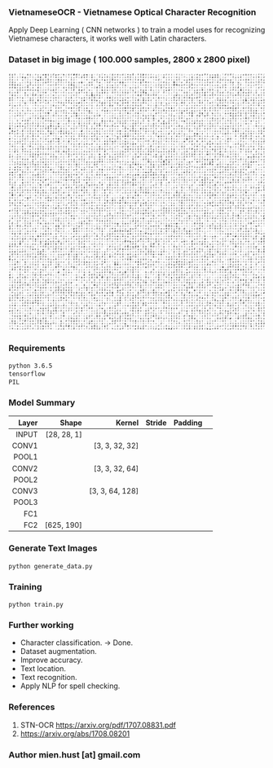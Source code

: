 ### VietnameseOCR - Vietnamese Optical Character Recognition

Apply Deep Learning ( CNN networks ) to train a model uses for recognizing Vietnamese characters, it works well with Latin characters.

### Dataset in big image ( 100.000 samples, 2800 x 2800 pixel)

![](data/vocr_dataset.png)

### Requirements
```
python 3.6.5
tensorflow
PIL
```


### Model Summary

| Layer         | Shape 		 | 	Kernel   	  |    Stride 	  |   Padding 	|   	 	 |
| -------------:| --------------:|---------------:|--------------:|------------:|-----------:|
| INPUT     	| [28, 28, 1] 	 |			   	  | 			  |				|			 |
| CONV1			| 				 | [3, 3, 32, 32] |  	          |    		    |   	 	 |
| POOL1         |				 |				  |               |				|			 |
| CONV2		    |				 | [3, 3, 32, 64] |               |				|			 |
| POOL2			|				 |                |               |				|			 |
| CONV3			| 				 | [3, 3, 64, 128]|               |				|			 |
| POOL3			|				 |                |               |				|			 |
| FC1			| 				 |                |               |				|			 |
| FC2			| [625, 190]	 |                |               |				|			 |

<!---
### Results
#### Acurary
-->

### Generate Text Images
```
python generate_data.py
```

### Training
```
python train.py
```

### Further working
- Character classification. -> Done.
- Dataset augmentation.     
- Improve accuracy.
- Text location.
- Text recognition.
- Apply NLP for spell checking.

### References
1. STN-OCR https://arxiv.org/pdf/1707.08831.pdf
3. https://arxiv.org/abs/1708.08201

### Author mien.hust [at] gmail.com